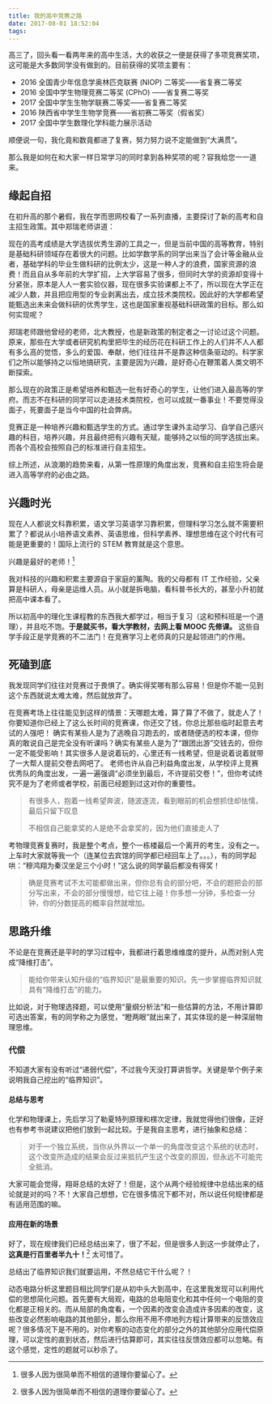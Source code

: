 ```yaml
---
title: 我的高中竞赛之路
date: 2017-08-01 18:52:04
tags:
---
```


高三了，回头看一看两年来的高中生活，大的收获之一便是获得了多项竞赛奖项，这可能是大多数同学没有做到的。目前获得的奖项主要有：

* 2016 全国青少年信息学奥林匹克联赛 (NIOP) 二等奖——省复赛二等奖
* 2016 全国中学生物理竞赛二等奖 (CPhO) ——省复赛二等奖
* 2017 全国中学生生物学联赛二等奖——省复赛二等奖
* 2016 陕西省中学生生物学竞赛——省初赛二等奖（假省奖）
* 2017 全国中学生数理化学科能力展示活动

顺便说一句，我化竟和数竟都进了复赛，努力努力说不定能做到“大满贯”。

那么我是如何在和大家一样日常学习的同时拿到各种奖项的呢？容我给您一一道来。

<!-- more -->

## 缘起自招

在初升高的那个暑假，我在学而思网校看了一系列直播，主要探讨了新的高考和自主招生政策。其中郑瑞老师讲道：

现在的高考成绩是大学选拔优秀生源的工具之一，但是当前中国的高等教育，特别是基础科研领域存在着很大的问题。比如学数学系的同学出来当了会计等金融从业者，基础学科的毕业生做科研的比例太少，这是一种人才的浪费，国家资源的浪费！而且自从多年前的大学扩招，上大学容易了很多，但同时大学的资源却变得十分紧张，原本是人人一套实验仪器，现在很多实验课都上不了，所以现在大学正在减少人数，并且把应用型的专业剥离出去，成立技术类院校。因此好的大学都希望能甄选出未来会做科研的优秀学生，这也是国家重视基础科研政策的目标。那么如何实现呢？

郑瑞老师跟他曾经的老师，北大教授，也是新政策的制定者之一讨论过这个问题。原来，那些在大学或者研究机构里把毕生的经历花在科研工作上的人们并不人人都有多么高的觉悟，多么的爱国、奉献，他们往往并不是靠这种信条驱动的。科学家们之所以能够持之以恒地搞研究，主要是因为兴趣，是好奇心在鞭策着人类文明不断探索。

那么现在的政策正是希望培养和甄选一批有好奇心的学生，让他们进入最高等的学府。而志不在科研的同学可以走进技术类院校，也可以成就一番事业！不要觉得没面子，死要面子是当今中国的社会弊病。

竞赛正是一种培养兴趣和甄选学生的方式。通过学生课外主动学习、自学自己感兴趣的科目，培养兴趣，并且最终把有兴趣有天赋，能够持之以恒的同学选拔出来。而各个高校会按照自己的标准进行自主招生。

综上所述，从浪潮的趋势来看，从第一性原理的角度出发，竞赛和自主招生将会是进入高等学府的必由之路。

## 兴趣时光

现在人人都说文科靠积累，语文学习英语学习靠积累，但理科学习怎么就不需要积累了？都说从小培养语文素养、英语思维，但科学素养、理想思维在这个时代有可能是更重要的！国际上流行的 STEM 教育就是这个意思。

兴趣是最好的老师！[^1]

我对科技的兴趣和积累主要源自于家庭的薰陶。我的父母都有 IT 工作经验，父亲算是科研人，母亲是运维人员。从小就是拆电脑，看科普书长大的，甚至小升初就把高中课本看了。

所以初高中的理化生课程教的东西我大都学过，相当于复习（这和预科班是一个道理），并且吃不饱。**于是就买书，看大学教材，去网上看 MOOC 先修课。** 这些自学手段正是学竞赛的不二法门！在竞赛学习上老师真的只是起领进门的作用。

## 死磕到底

我发现同学们往往对竞赛过于畏惧了。确实得奖哪有那么容易！但是你不能一见到这个东西就说太难太难，然后就放弃了。

在竞赛考场上往往能见到这样的情景：天哪题太难，算了算了不做了，就走人了！你要知道你已经上了这么长时间的竞赛课，你还交了钱，你总比那些临时起意去考试的人强吧！
确实有某些人是为了逃晚自习跑去的，或者随便选的校本课，但你真的敢说自己是完全没有听课吗？确实有某些人是为了“跟团出游”交钱去的，但你一定不能受影响！其实很多人是说着玩的，心里还有一线希望，但是说着说着就带了一大帮人提前交卷去网吧了。
老师也许从自己利益角度出发，从学校评上竞赛优秀队的角度出发，一遍一遍强调“必须坐到最后，不许提前交卷！”，但你考试终究不是为了老师或者学校，前面已经题到过这对你的重要性。

> 有很多人，抱着一线希望奔波，随波逐流，看到眼前的机会想抓住却怯懦，最后只留下叹息
>
> 不相信自己能拿奖的人是绝不会拿奖的，因为他们直接走人了

考物理竞赛复赛时，我是整个考点，整个一栋楼最后一个离开的考生，没有之一。上车时大家就等我一个（连某位去宾馆的同学都已经回车上了。。。），有的同学起哄：“穆鸿翔为秦汉坐足三个小时！”这么说的同学最后都没有得奖！

> 确是竞赛考试不太可能都做出来，但你总有会的部分吧，不会的题把会的部分写出来，不会的部分慢慢想，给它往上碰！你多想一分钟，多检查一分钟，你的分数提高的概率自然就增加。

## 思路升维

不论是在竞赛还是平时的学习过程中，我都进行着思维维度的提升，从而对别人完成“降维打击”。

> 能给你带来认知升级的“临界知识”是最重要的知识。先一步掌握临界知识就具有“降维打击”的能力。

比如说，对于物理选择题，可以使用“量纲分析法”和一些估算的方法，不用计算即可选出答案，有的同学称之为感觉，“瞪两眼”就出来了，其实体现的是一种深层物理思维。

### 代偿

不知道大家有没有听过“递弱代偿”，不过我今天没打算讲哲学。关键是举个例子来说明我自己挖出的“临界知识”。

#### 总结与思考

化学和物理课上，先后学习了勒夏特列原理和楞次定律，我就觉得他们很像，正好也有参考书说建议把他们放到一起比较。于是我自主思考，进行抽象和总结：

> 对于一个独立系统，当你从外界以一个单一的角度改变这个系统的状态时，这个改变所造成的结果会反过来抵抗产生这个改变的原因，但永远不可能完全抵消。

大家可能会觉得，翔哥总结的太好了！但是，这个从两个经验规律中总结出来的结论就是对的吗？不！大家自己想想，它在很多情况下都不对，所以说任何规律都是有适用范围的嘛。

#### 应用在新的场景

好了，现在规律我们已经总结出来了，很了不起，但是很多人到这一步就停止了，**这真是行百里者半九十！**[^1] 太可惜了。

总结出了临界知识我们就要运用，不然总结它干什么呢？！

动态电路分析这里题目相比同学们是从初中头大到高中，在这里我发现可以利用代偿的思想简化问题。首先要有大局观，电路的总电阻变化和其中任何一个电阻的变化都是正相关的。而从局部的角度看，一个因素的改变会造成许多因素的改变，这些改变必然影响电路的其他部分，那么你用不用不停地列方程计算带来的反馈效应呢？很多情况下是不用的。对你考察的动态变化的部分之外的其他部分应用代偿原理，可以定性的直到状态，然后进行估算即可，其实往往反馈效应都可以忽略。有这个感觉，定性的题就可以秒杀了。

[^1]: 很多人因为很简单而不相信的道理你要留心了。
